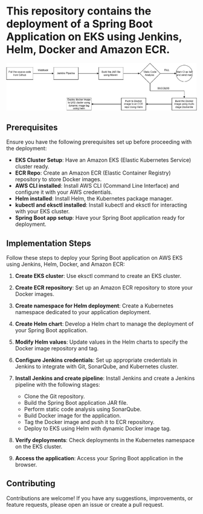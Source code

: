 # This repository contains the deployment of a Spring Boot Application on EKS using Jenkins, Helm, Docker and Amazon ECR.

![CICD-2024](CICD-2024.jpg)

## Prerequisites

Ensure you have the following prerequisites set up before proceeding with the deployment:

- **EKS Cluster Setup**: Have an Amazon EKS (Elastic Kubernetes Service) cluster ready.
- **ECR Repo**: Create an Amazon ECR (Elastic Container Registry) repository to store Docker images.
- **AWS CLI installed**: Install AWS CLI (Command Line Interface) and configure it with your AWS credentials.
- **Helm installed**: Install Helm, the Kubernetes package manager.
- **kubectl and eksctl installed**: Install kubectl and eksctl for interacting with your EKS cluster.
- **Spring Boot app setup**: Have your Spring Boot application ready for deployment.

## Implementation Steps

Follow these steps to deploy your Spring Boot application on AWS EKS using Jenkins, Helm, Docker, and Amazon ECR:

1. **Create EKS cluster**: Use eksctl command to create an EKS cluster.

2. **Create ECR repository**: Set up an Amazon ECR repository to store your Docker images.

3. **Create namespace for Helm deployment**: Create a Kubernetes namespace dedicated to your application deployment.

4. **Create Helm chart**: Develop a Helm chart to manage the deployment of your Spring Boot application.

5. **Modify Helm values**: Update values in the Helm charts to specify the Docker image repository and tag.

6. **Configure Jenkins credentials**: Set up appropriate credentials in Jenkins to integrate with Git, SonarQube, and Kubernetes cluster.

7. **Install Jenkins and create pipeline**: Install Jenkins and create a Jenkins pipeline with the following stages:
    - Clone the Git repository.
    - Build the Spring Boot application JAR file.
    - Perform static code analysis using SonarQube.
    - Build Docker image for the application.
    - Tag the Docker image and push it to ECR repository.
    - Deploy to EKS using Helm with dynamic Docker image tag.

8. **Verify deployments**: Check deployments in the Kubernetes namespace on the EKS cluster.

9. **Access the application**: Access your Spring Boot application in the browser.

## Contributing

Contributions are welcome! If you have any suggestions, improvements, or feature requests, please open an issue or create a pull request.
